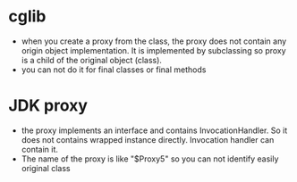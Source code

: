 cglib
===============
* when you create a proxy from the class, the proxy does not contain any origin object implementation. It is implemented
  by subclassing so proxy is a child of the original object (class).
* you can not do it for final classes or final methods

JDK proxy
================
* the proxy implements an interface and contains InvocationHandler. So it does not contains wrapped instance directly.
  Invocation handler can contain it.
* The name of the proxy is like "$Proxy5" so you can not identify easily original class
